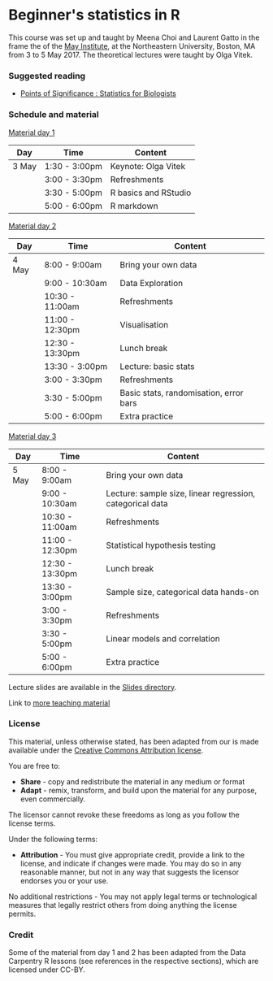 # Beginner's statistics in R

This course was set up and taught by Meena Choi and Laurent Gatto in
the frame the of the
[May Institute](http://computationalproteomics.ccis.northeastern.edu/programs/beginners-statistics-in-r/),
at the Northeastern University, Boston, MA from 3 to 5 May 2017. The
theoretical lectures were taught by Olga Vitek.

### Suggested reading

* [Points of Significance : Statistics for Biologists](https://www.nature.com/collections/qghhqm/pointsofsignificance)

### Schedule and material

[Material day 1](https://htmlpreview.github.io/?https://github.com/lgatto/2017-05-03-RstatsIntro-NEU/blob/master/01-rstats.html)

| Day     | Time          | Content             |
|---------|---------------|---------------------|
| 3 May   | 1:30 - 3:00pm | Keynote: Olga Vitek |
|         | 3:00 - 3:30pm | Refreshments        |
|         | 3:30 - 5:00pm | R basics and RStudio|
|         | 5:00 - 6:00pm | R markdown          |

[Material day 2](https://htmlpreview.github.io/?https://github.com/lgatto/2017-05-03-RstatsIntro-NEU/blob/master/02-rstats.html)


| Day     | Time          | Content             |
|---------|---------------|---------------------|
| 4 May   | 8:00 - 9:00am | Bring your own data |
|         | 9:00 - 10:30am| Data Exploration    |
|         | 10:30 - 11:00am| Refreshments       |
|         | 11:00 - 12:30pm| Visualisation      |
|         | 12:30 - 13:30pm| Lunch break        |
|         | 13:30 - 3:00pm | Lecture: basic stats |
|         | 3:00 - 3:30pm  | Refreshments         |
|         | 3:30 - 5:00pm  | Basic stats, randomisation, error bars |
|         | 5:00 - 6:00pm  | Extra practice       |


[Material day 3](https://htmlpreview.github.io/?https://github.com/lgatto/2017-05-03-RstatsIntro-NEU/blob/master/03-rstats.html)


| Day     | Time          | Content             |
|---------|---------------|---------------------|
| 5 May   | 8:00 - 9:00am | Bring your own data |
|         | 9:00 - 10:30am| Lecture: sample size, linear regression, categorical data |
|         | 10:30 - 11:00am| Refreshments       |
|         | 11:00 - 12:30pm| Statistical hypothesis testing  |
|         | 12:30 - 13:30pm| Lunch break        |
|         | 13:30 - 3:00pm | Sample size, categorical data hands-on |
|         | 3:00 - 3:30pm  | Refreshments         |
|         | 3:30 - 5:00pm  | Linear models and correlation |
|         | 5:00 - 6:00pm  | Extra practice       |


Lecture slides are available in the [Slides directory](https://github.com/lgatto/2017-05-03-RstatsIntro-NEU-/tree/master/Slides).

Link to [more teaching material](https://lgatto.github.io/TeachingMaterial/)

### License

This material, unless otherwise stated, has been adapted from our is
made available under the
[Creative Commons Attribution license](https://creativecommons.org/licenses/by/4.0/).

You are free to:

* **Share** - copy and redistribute the material in any medium or format
* **Adapt** - remix, transform, and build upon the material for any
  purpose, even commercially.

The licensor cannot revoke these freedoms as long as you follow the license terms.

Under the following terms:

* **Attribution** - You must give appropriate credit, provide a link
  to the license, and indicate if changes were made. You may do so in
  any reasonable manner, but not in any way that suggests the licensor
  endorses you or your use.

No additional restrictions - You may not apply legal terms or
technological measures that legally restrict others from doing
anything the license permits.

### Credit

Some of the material from day 1 and 2 has been adapted from the Data
Carpentry R lessons (see references in the respective sections), which
are licensed under CC-BY.

